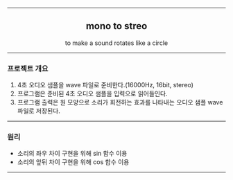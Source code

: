 ------------------------------

<h2 align="center">mono to streo</h2>

<p align="center">
  to make a sound rotates like a circle
</p>

------------------------------

### 프로젝트 개요
1. 4초 오디오 샘플을 wave 파일로 준비한다.(16000Hz, 16bit, stereo)
2. 프로그램은 준비된 4초 오디오 샘플을 입력으로 읽어들인다.
3. 프로그램 출력은 원 모양으로 소리가 회전하는 효과를 나타내는 오디오 샘플 wave 파일로 저장된다.

------------------------------

### 원리
- 소리의 좌우 차이 구현을 위해 sin 함수 이용
- 소리의 앞뒤 차이 구현을 위해 cos 함수 이용

------------------------------
